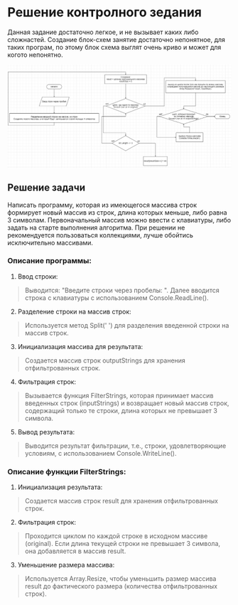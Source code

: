 # Решение контролного зедания

Данная задание достаточно легкое, и не вызывает каких либо сложнастей.
Создание блок-схем занятие достаточно непонятное, для таких програм, по этому блок схема выглят очень криво и может для когото непонятно.

![блок-схема для задачи](block.png)

## Решение задачи

Написать программу, которая из имеющегося массива строк формирует новый массив из строк, длина которых меньше, либо равна 3 символам. Первоначальный массив можно ввести с клавиатуры, либо задать на старте выполнения алгоритма. При решении не рекомендуется пользоваться коллекциями, лучше обойтись исключительно массивами.

### Описание программы:
1. Ввод строки:

> Выводится: "Введите строки через пробелы: ". Далее 
вводится строка с клавиатуры с использованием Console.ReadLine().

2. Разделение строки на массив строк:

> Используется метод Split(' ') для разделения введенной строки на массив строк.

3. Инициализация массива для результата:

>Создается массив строк outputStrings для хранения отфильтрованных строк.

4. Фильтрация строк:

>Вызывается функция FilterStrings, которая принимает массив введенных строк (inputStrings) и возвращает новый массив строк, содержащий только те строки, длина которых не превышает 3 символа.

5. Вывод результата:

>Выводится результат фильтрации, т.е., строки, удовлетворяющие условиям, с использованием Console.WriteLine().


### Описание функции FilterStrings:

1. Инициализация результата:

>Создается массив строк result для хранения отфильтрованных строк.

2. Фильтрация строк:

>Проходится циклом по каждой строке в исходном массиве (original).
Если длина текущей строки не превышает 3 символа, она добавляется в массив result.

3. Уменьшение размера массива:

>Используется Array.Resize, чтобы уменьшить размер массива result до фактического размера (количества отфильтрованных строк).